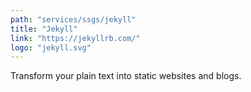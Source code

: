 ```yaml
---
path: "services/ssgs/jekyll"
title: "Jekyll"
link: "https://jekyllrb.com/"
logo: "jekyll.svg"
---
```


Transform your plain text into static websites and blogs.
